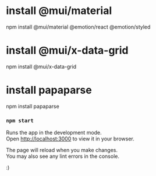 # install @mui/material

npm install @mui/material @emotion/react @emotion/styled

# install @mui/x-data-grid
npm install @mui/x-data-grid

# install papaparse
npm install papaparse

### `npm start`

Runs the app in the development mode.\
Open [http://localhost:3000](http://localhost:3000) to view it in your browser.

The page will reload when you make changes.\
You may also see any lint errors in the console.

:)